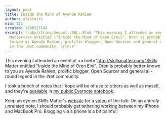 ```yaml
---
layout: post
title: Inside the Mind of Ayende Rahien
author: alastairs
nid: 151
created: 1290127142
excerpt: !ruby/string:Sequel::SQL::Blob "This evening I attended an event at <a href=\"http://skillsmatter.com/\"Skills
  Matter</a> entitled \"Inside the Mind of Oren Eini\". Oren is probably better known
  to you as Ayende Rahien, prolific blogger, Open Sourcer and general all-round legend
  in the .Net community. \r\n\r"
---
```

This evening I attended an event at <a href="http://skillsmatter.com/"Skills Matter</a> entitled "Inside the Mind of Oren Eini". Oren is probably better known to you as Ayende Rahien, prolific blogger, Open Sourcer and general all-round legend in the .Net community. 

I took a bunch of notes that I hope will be of use to others as well as myself, and they're <a href="https://www.evernote.com/view.jsp?locale=default&shard=s35#v=t&n=d8d4dc0b-6d9b-4dd5-96b0-6b0e0d5f4c60&b=202a9f11-de39-4b32-a459-c2f4f98620e0&z=d">available</a> in <a href="http://www.evernote.com/pub/alastairsmith/publicnotebook" title="Alastair Smith's Public Notebook">my public Evernote notebook</a>.

Keep an eye on Skills Matter's <a href="http://skillsmatter.com/">website</a> for a <a href="http://skillsmatter.com/podcast/open-source-dot-net/building-software-ayendes-way" title="Podcast: Building Software Ayende's Way">video</a> of the talk.  On an <em>entirely</em> unrelated note, I should probably get tethering working between my iPhone and MacBook Pro. Blogging via a phone is a bit painful!
